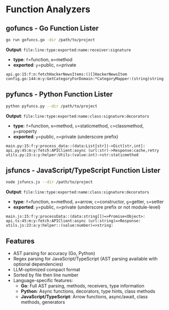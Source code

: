 # Function Analyzers

## gofuncs - Go Function Lister

```bash
go run gofuncs.go -dir /path/to/project
```

**Output**: `file:line:type:exported:name:receiver:signature`

- **type**: `f`=function, `m`=method
- **exported**: `y`=public, `n`=private

```plain
api.go:15:f:n:fetchHackerNewsItems:()[]HackerNewsItem
config.go:144:m:y:GetCategoryForDomain:*CategoryMapper:(string)string
```

## pyfuncs - Python Function Lister

```bash
python pyfuncs.py --dir /path/to/project
```

**Output**: `file:line:type:exported:name:class:signature:decorators`

- **type**: `f`=function, `m`=method, `s`=staticmethod, `c`=classmethod, `p`=property
- **exported**: `y`=public, `n`=private (underscore prefix)

```plain
main.py:15:f:y:process_data::(data:List[str])->Dict[str,int]:
api.py:45:m:y:fetch:APIClient:async (url:str)->Response:cache,retry
utils.py:23:s:y:helper:Utils:(value:int)->str:staticmethod
```

## jsfuncs - JavaScript/TypeScript Function Lister

```bash
node jsfuncs.js --dir /path/to/project
```

**Output**: `file:line:type:exported:name:class:signature:decorators`

- **type**: `f`=function, `m`=method, `a`=arrow, `c`=constructor, `g`=getter, `s`=setter
- **exported**: `y`=public, `n`=private (underscore prefix or not module-level)

```plain
main.js:15:f:y:processData::(data:string[])=>Promise<Object>:
api.ts:45:m:y:fetch:APIClient:async (url:string)=>Response:
utils.js:23:a:y:helper::(value:number)=>string:
```

## Features

- AST parsing for accuracy (Go, Python)
- Regex parsing for JavaScript/TypeScript (AST parsing available with optional dependencies)
- LLM-optimized compact format
- Sorted by file then line number
- Language-specific features:
  - **Go**: Full AST parsing, methods, receivers, type information
  - **Python**: Async functions, decorators, type hints, class methods
  - **JavaScript/TypeScript**: Arrow functions, async/await, class methods, generators

